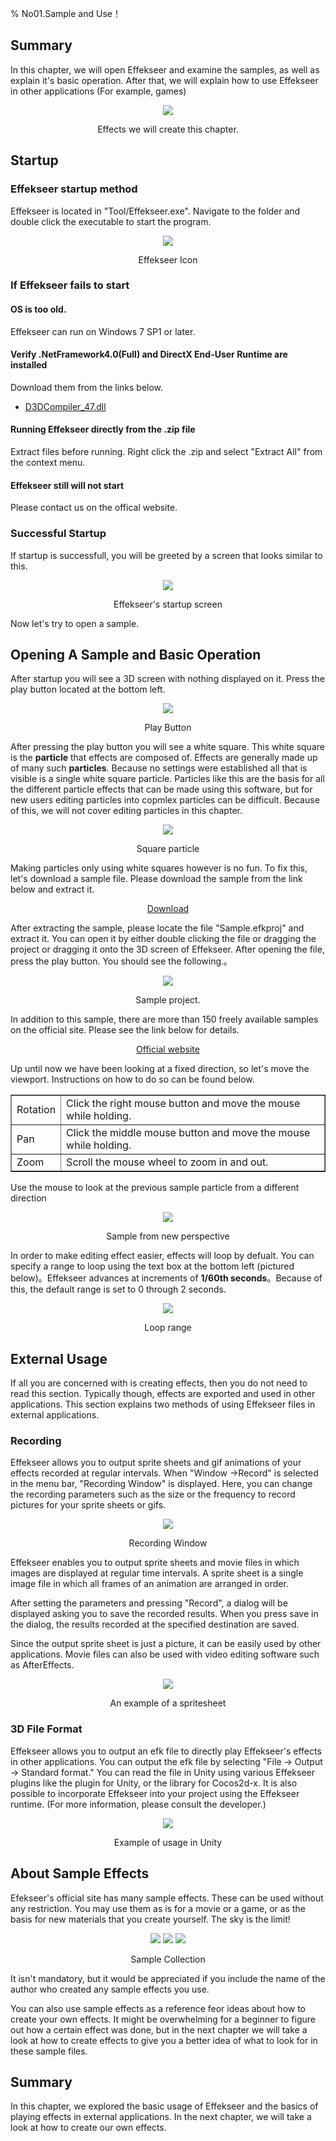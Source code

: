 ﻿% No01.Sample and Use！

<div class="main">

## Summary

In this chapter, we will open Effekseer and examine the samples, as well as explain it's basic operation. After that, we will explain how to use Effekseer in other applications (For example, games)

<div align="center">
<img src="../../img/Tutorial/02_completed.gif">
<p>Effects we will create this chapter. </p>
</div>

## Startup

### Effekseer startup method

Effekseer is located in "Tool/Effekseer.exe". Navigate to the folder and double click the executable to start the program.

<div align="center">
<img src="../../img/Tutorial/01_icon.png">
<p>
Effekseer Icon
</p>
</div>

### If Effekseer fails to start

#### OS is too old.

Effekseer can run on Windows 7 SP1 or later.

#### Verify .NetFramework4.0(Full) and DirectX End-User Runtime are installed

Download them from the links below.

<ul>
<li><a href="https://support.microsoft.com/en-us/help/4020302/the-net-framework-4-7-installation-is-blocked-on-windows-7-windows-ser" target="_top">D3DCompiler_47.dll</a></li>
</ul>

#### Running Effekseer directly from the .zip file

Extract files before running. Right click the .zip and select "Extract All" from the context menu.

#### Effekseer still will not start

Please contact us on the offical website.

### Successful Startup

If startup is successfull, you will be greeted by a screen that looks similar to this.

<div align="center">
<img src="../../img/Tutorial/01_all_en.png">
<p>
Effekseer's startup screen
</p>
</div>

Now let's try to open a sample.

## Opening A Sample and Basic Operation

After startup you will see a 3D screen with nothing displayed on it. Press the play button located at the bottom left.

<div align="center">
<img src="../../img/Tutorial/01_play.png">
<p>
Play Button
</p>
</div>

After pressing the play button you will see a white square. This white square is the <b>particle</b> that effects are composed of. Effects are generally made up of many such <b>particles</b>. Because no settings were established all that is visible is a single white square particle. Particles like this are the basis for all the different particle effects that can be made using this software, but for new users editing particles into copmlex particles can be difficult. Because of this, we will not cover editing particles in this chapter.

<div align="center">
<img src="../../img/Tutorial/01_square.png">
<p>
Square particle
</p>
</div>

Making particles only using white squares however is no fun. To fix this, let's download a sample file. Please download the sample from the link below and extract it.

<div align="center">
<a href = "../../Sample/01_Sample.zip">Download</a>
</div>

After extracting the sample, please locate the file "Sample.efkproj" and extract it. You can open it by either double clicking the file or dragging the project or dragging it onto the 3D screen of Effekseer. After opening the file, press the play button. You should see the following.。






<div align="center">
<img src="../../img/Tutorial/01_sample.png">
<p>
Sample project. 
</p>
</div>

In addition to this sample, there are more than 150 freely available samples on the official site. Please see the link below for details.

<div align="center">
<a href = "https://effekseer.github.io/jp/contribute.html">Official website</a>
</div>

Up until now we have been looking at a fixed direction, so let's move the viewport. Instructions on how to do so can be found below.

<div align="center">
<table border="1">
<tr>
<td>
Rotation
</td>
<td>
Click the right mouse button and move the mouse while holding.
</td>
</tr>
<tr>
<td>
Pan
</td>
<td>
Click the middle mouse button and move the mouse while holding.
</td>
</tr>
<tr>
<td>
Zoom
</td>
<td>
Scroll the mouse wheel to zoom in and out.
</td>
</tr>
</table>
</div>

Use the mouse to look at the previous sample particle from a different direction

<div align="center">
<img src="../../img/Tutorial/01_view.png">
<p>
Sample from new perspective
</p>
</div>

In order to make editing effect easier, effects will loop by defualt. You can specify a range to loop using the text box at the bottom left (pictured below)。Effekseer advances at increments of <b>1/60th seconds</b>。Because of this, the default range is set to 0 through 2 seconds.

<div align="center">
<img src="../../img/Tutorial/01_time_en.png">
<p>
Loop range
</p>
</div>


## External Usage

If all you are concerned with is creating effects, then you do not need to read this section. Typically though, effects are exported and used in other applications. This section explains two methods of using Effekseer files in external applications.

### Recording

Effekseer allows you to output sprite sheets and gif animations of your effects recorded at regular intervals. When "Window ->Record" is selected in the menu bar, "Recording Window" is displayed. Here, you can change the recording parameters such as the size or the frequency to record pictures for your sprite sheets or gifs.

<div align="center">
<img src="../../img/Tutorial/01_record_en.png">
<p>
Recording Window
</p>
</div>

Effekseer enables you to output sprite sheets and movie files in which images are displayed at regular time intervals. A sprite sheet is a single image file in which all frames of an animation are arranged in order.

After setting the parameters and pressing "Record", a dialog will be displayed asking you to save the recorded results. When you press save in the dialog, the results recorded at the specified destination are saved.

Since the output sprite sheet is just a picture, it can be easily used by other applications. Movie files can also be used with video editing software such as AfterEffects.

<div align="center">
<img src="../../img/Tutorial/01_record_sprite.png">
<p>
An example of a spritesheet
</p>
</div>

### 3D File Format

Effekseer allows you to output an efk file to directly play Effekseer's effects in other applications. You can output the efk file by selecting "File -> Output -> Standard format." You can read the file in Unity using various Effekseer plugins like the plugin for Unity, or the library for Cocos2d-x. It is also possible to incorporate Effekseer into your project using the Effekseer runtime. (For more information, please consult the developer.) 


<div align="center">
<img src="../../img/Tutorial/01_unity.png">
<p>
Example of usage in Unity
</p>
</div>

## About Sample Effects 

Efekseer's official site has many sample effects. These can be used without any restriction. You may use them as is for a movie or a game, or as the basis for new materials that you create yourself. The sky is the limit!

<div align="center">
<img src="../../img/Tutorial/01_samples_01.gif">
<img src="../../img/Tutorial/01_samples_02.gif">
<img src="../../img/Tutorial/01_samples_03.gif">
<p>
Sample Collection 
</p>
</div>
        
It isn't mandatory, but it would be appreciated if you include the name of the author who created any sample effects you use.

You can also use sample effects as a reference feor ideas about how to create your own effects. It might be overwhelming for a beginner to figure out how a certain effect was done, but in the next chapter we will take a look at how to create effects to give you a better idea of what to look for in these sample files.

## Summary

In this chapter, we explored the basic usage of Effekseer  and the basics of playing effects in external applications. In the next chapter, we will take a look at how to create our own effects.

</div>